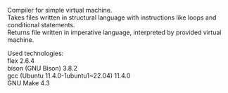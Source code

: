 Compiler for simple virtual machine. <br>
Takes files written in structural language with instructions like loops and conditional statements. <br>
Returns file written in imperative language, interpreted by provided virtual machine. <br>

Used technologies: <br>
flex 2.6.4 <br>
bison (GNU Bison) 3.8.2 <br>
gcc (Ubuntu 11.4.0-1ubuntu1~22.04) 11.4.0 <br>
GNU Make 4.3

